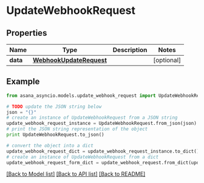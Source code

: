 # UpdateWebhookRequest


## Properties

Name | Type | Description | Notes
------------ | ------------- | ------------- | -------------
**data** | [**WebhookUpdateRequest**](WebhookUpdateRequest.md) |  | [optional] 

## Example

```python
from asana_asyncio.models.update_webhook_request import UpdateWebhookRequest

# TODO update the JSON string below
json = "{}"
# create an instance of UpdateWebhookRequest from a JSON string
update_webhook_request_instance = UpdateWebhookRequest.from_json(json)
# print the JSON string representation of the object
print UpdateWebhookRequest.to_json()

# convert the object into a dict
update_webhook_request_dict = update_webhook_request_instance.to_dict()
# create an instance of UpdateWebhookRequest from a dict
update_webhook_request_form_dict = update_webhook_request.from_dict(update_webhook_request_dict)
```
[[Back to Model list]](../README.md#documentation-for-models) [[Back to API list]](../README.md#documentation-for-api-endpoints) [[Back to README]](../README.md)


